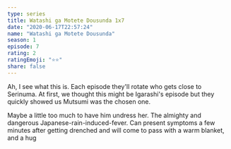 ```yaml
--- 
type: series 
title: Watashi ga Motete Dousunda 1x7 
date: "2020-06-17T22:57:24" 
name: "Watashi ga Motete Dousunda" 
season: 1 
episode: 7 
rating: 2 
ratingEmoji: "⭐️⭐️" 
share: false 
---
```


Ah, I see what this is. Each episode they'll rotate who gets close to Serinuma. At first, we thought this might be Igarashi's episode but they quickly showed us Mutsumi was the chosen one.

Maybe a little too much to have him undress her. The almighty and dangerous Japanese-rain-induced-fever. Can present symptoms a few minutes after getting drenched and will come to pass with a warm blanket, and a hug 
